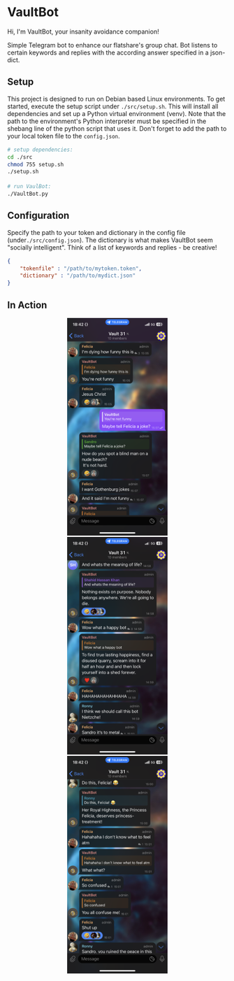 # VaultBot
Hi, I'm VaultBot, your insanity avoidance companion!

Simple Telegram bot to enhance our flatshare's group chat. Bot listens to certain keywords and replies with the according answer specified in a json-dict.  

## Setup
This project is designed to run on Debian based Linux environments. To get started, execute the setup script under ```./src/setup.sh```. This will install all dependencies and set up a Python virtual environment (venv). Note that the path to the environment's Python interpreter must be specified in the shebang line of the python script that uses it. Don't forget to add the path to your local token file to the ```config.json```.


```bash
# setup dependencies:
cd ./src
chmod 755 setup.sh
./setup.sh

# run VaulBot:
./VaultBot.py
```

## Configuration
Specify the path to your token and dictionary in the config file (under```./src/config.json```). The dictionary is what makes VaultBot seem "socially intelligent". Think of a list of keywords and replies - be creative!
```json
{
    "tokenfile" : "/path/to/mytoken.token",
    "dictionary" : "/path/to/mydict.json"
}
```



## In Action
<p align="middle">
  <img src="./img/screenshotChat2.png" width="230" hspace="20" />
  <img src="./img/screenshotChat1.png" width="230" hspace="20" />
  <img src="./img/screenshotChat3.png" width="230" hspace="20" />
</p>

